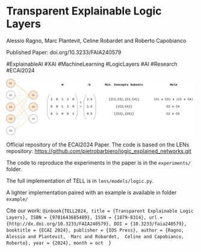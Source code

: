 # Transparent Explainable Logic Layers
Alessio Ragno, Marc Plantevit, Celine Robardet and Roberto Capobianco

Published Paper: doi.org/10.3233/FAIA240579

#ExplainableAI #XAI #MachineLearning #LogicLayers #AI #Research #ECAI2024

![](tell.png)


Official repository of the ECAI2024 Paper. The code is based on the LENs repository:
https://github.com/pietrobarbiero/logic_explained_networks.git

The code to reproduce the experiments in the paper is in the `experiments/` folder.

The full implementation of TELL is in `lens/models/logic.py`.

A lighter implementation paired with an example is available in folder `example/`

Cite our work:
`@inbook{TELL2024,
  title = {Transparent Explainable Logic Layers},
  ISBN = {9781643685489},
  ISSN = {1879-8314},
  url = {http://dx.doi.org/10.3233/FAIA240579},
  DOI = {10.3233/faia240579},
  booktitle = {ECAI 2024},
  publisher = {IOS Press},
  author = {Ragno,  Alessio and Plantevit,  Marc and Robardet,  Celine and Capobianco,  Roberto},
  year = {2024},
  month = oct 
}`
